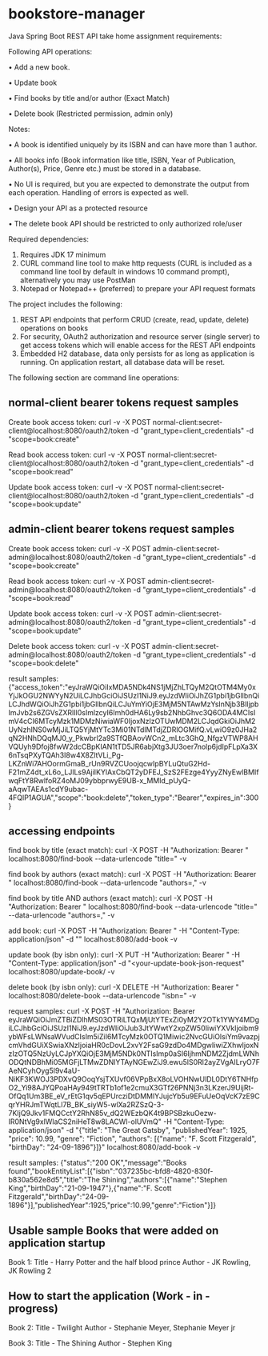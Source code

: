 # bookstore-manager
Java Spring Boot REST API take home assignment requirements:

Following API operations:

•	Add a new book. 

•	Update book

•	Find books by title and/or author (Exact Match) 

•	Delete book (Restricted permission, admin only)

Notes:

•	A book is identified uniquely by its ISBN and can have more than 1 author.

•	All books info (Book information like title, ISBN, Year of Publication, Author(s), Price, Genre etc.) must be stored in a database.

•	No UI is required, but you are expected to demonstrate the output from each operation. Handling of errors is expected as well.

•	Design your API as a protected resource

•	The delete book API should be restricted to only authorized role/user


Required dependencies:
1. Requires JDK 17 minimum
2. CURL command line tool to make http requests (CURL is included as a command line tool by default in windows 10 command prompt), alternatively you may use PostMan
3. Notepad or Notepad++ (preferred) to prepare your API request formats

The project includes the following:
1. REST API endpoints that perform CRUD (create, read, update, delete) operations on books
2. For security, OAuth2 authorization and resource server (single server) to get access tokens which will enable access for the REST API endpoints
3. Embedded H2 database, data only persists for as long as application is running. On application restart, all database data will be reset.

The following section are command line operations:

normal-client bearer tokens request samples
-------------------------------------------
Create book access token:
curl -v -X POST normal-client:secret-client@localhost:8080/oauth2/token -d "grant_type=client_credentials" -d "scope=book:create"

Read book access token:
curl -v -X POST normal-client:secret-client@localhost:8080/oauth2/token -d "grant_type=client_credentials" -d "scope=book:read"

Update book access token:
curl -v -X POST normal-client:secret-client@localhost:8080/oauth2/token -d "grant_type=client_credentials" -d "scope=book:update"


admin-client bearer tokens request samples
------------------------------------------
Create book access token:
curl -v -X POST admin-client:secret-admin@localhost:8080/oauth2/token -d "grant_type=client_credentials" -d "scope=book:create"

Read book access token:
curl -v -X POST admin-client:secret-admin@localhost:8080/oauth2/token -d "grant_type=client_credentials" -d "scope=book:read"

Update book access token:
curl -v -X POST admin-client:secret-admin@localhost:8080/oauth2/token -d "grant_type=client_credentials" -d "scope=book:update"

Delete book access token:
curl -v -X POST admin-client:secret-admin@localhost:8080/oauth2/token -d "grant_type=client_credentials" -d "scope=book:delete"

result samples:
{"access_token":"eyJraWQiOiIxMDA5NDk4NS1jMjZhLTQyM2QtOTM4My0xYjJkOGU2NWYyN2UiLCJhbGciOiJSUzI1NiJ9.eyJzdWIiOiJhZG1pbi1jbGllbnQiLCJhdWQiOiJhZG1pbi1jbGllbnQiLCJuYmYiOjE3MjM5NTAwMzYsInNjb3BlIjpbImJvb2s6ZGVsZXRlIl0sImlzcyI6Imh0dHA6Ly9sb2NhbGhvc3Q6ODA4MCIsImV4cCI6MTcyMzk1MDMzNiwiaWF0IjoxNzIzOTUwMDM2LCJqdGkiOiJhM2UyNzhlNS0wMjJiLTQ5YjMtYTc3Mi01NTdlMTdjZDRlOGMifQ.vLwiO9z0JHa2qN2HNhDQqMJ0_y_Pkwbrl2a9STfQBAovWCn2_mLtc3GhQ_NfgzVTWP8AHVQUyh9Dfoj8fwW2dcCBpKIAN1tTD5JR6abjXtg3JU3oer7nolp6jdIpFLpXa3X6nTsqPXyTQAh3I8w4X8ZltVLi_Pg-LKZnWi7AHOormGmaB_rUn9RVZCUoojqcwIpBYLuQtuG2Hd-F21mZ4dt_xL6o_LJlLs9AjiIKYlAxCbQT2yDFEJ_SzS2FEzge4YyyZNyEwlBMIfwqFtY8RwlfoRZ4oMJ09ybbprwyE9UB-x_MMld_pUyQ-aAqwTAEAs1cdY9ubac-4FQlP1AGUA","scope":"book:delete","token_type":"Bearer","expires_in":300}

accessing endpoints
-------------------
find book by title (exact match):
curl -X POST -H "Authorization: Bearer <your-read-access-token>" localhost:8080/find-book --data-urlencode "title=<your-title>" -v

find book by authors (exact match):
curl -X POST -H "Authorization: Bearer <your-read-access-token>" localhost:8080/find-book --data-urlencode "authors=<your-author1>,<yourauthor2>" -v

find book by title AND authors (exact match):
curl -X POST -H "Authorization: Bearer <your-read-access-token>" localhost:8080/find-book --data-urlencode "title=<your-title>" --data-urlencode "authors=<your-author1>,<yourauthor2>" -v

add book:
curl -X POST -H "Authorization: Bearer <your-create-access-token>" -H "Content-Type: application/json" -d "<your-create-book-json-request>" localhost:8080/add-book -v

update book (by isbn only):
curl -X PUT -H "Authorization: Bearer <your-update-access-token>" -H "Content-Type: application/json" -d "<your-update-book-json-request" localhost:8080/update-book/<your-isbn-to-be-updated> -v

delete book (by isbn only):
curl -X DELETE -H "Authorization: Bearer <your-delete-access-token>" localhost:8080/delete-book --data-urlencode "isbn=<your-isbn-to-be-deleted>" -v

request samples:
curl -X POST -H "Authorization: Bearer eyJraWQiOiJmZTBiZDlhMS03OTRiLTQxMjUtYTExZi0yM2Y2OTk1YWY4MDgiLCJhbGciOiJSUzI1NiJ9.eyJzdWIiOiJub3JtYWwtY2xpZW50IiwiYXVkIjoibm9ybWFsLWNsaWVudCIsIm5iZiI6MTcyMzk0OTQ1Miwic2NvcGUiOlsiYm9vazpjcmVhdGUiXSwiaXNzIjoiaHR0cDovL2xvY2FsaG9zdDo4MDgwIiwiZXhwIjoxNzIzOTQ5NzUyLCJpYXQiOjE3MjM5NDk0NTIsImp0aSI6IjhmNDM2ZjdmLWNhODQtNDBhMi05MGFjLTMwZDNlYTAyNGEwZiJ9.ewu5lS0Rl2ayZVgAILryO7FAeNCyhOyg5l9v4aU-NiKF3KWOJ3PDXvQ9OoqYsjTXUvf06VPpBxX8oLVOHNwUlDL0DtY6TNHfpO2_Yi98AJYQPoaHAy949tTRTb1of1e2cmuX3GTf26PNNj3n3LKzerJ9UijRt-OfQq1Um3BE_eV_rEtG1qv5qEPUrcziDtDMMlYJujcYb5u9EFuUeOqVcK7zE9CqrYHRJmTWqtLl7B_BK_siyW5-wlXa2RZSzQ-3-7KIjQ9Jkv1FMQCctY2RhN85v_dQ2WEzbQK4t9BPSBzkuOezw-IR0NtVg9xlWlaCS2niHeT8w8LACWl-olUVmQ" -H "Content-Type: application/json" -d "{\"title\": \"The Great Gatsby\", \"publishedYear\": 1925, \"price\": 10.99, \"genre\": \"Fiction\", \"authors\": [{\"name\": \"F. Scott Fitzgerald\", \"birthDay\": \"24-09-1896\"}]}" localhost:8080/add-book -v

result samples:
{"status":"200 OK","message":"Books found","bookEntityList":[{"isbn":"037235bc-bfd8-4820-830f-b830a562e8d5","title":"The Shining","authors":[{"name":"Stephen King","birthDay":"21-09-1947"},{"name":"F. Scott Fitzgerald","birthDay":"24-09-1896"}],"publishedYear":1925,"price":10.99,"genre":"Fiction"}]}

Usable sample Books that were added on application startup
----------------------------------------------------------
Book 1:
Title - Harry Potter and the half blood prince
Author - JK Rowling, JK Rowling 2

How to start the application (Work - in - progress)
---------------------------------------------------

Book 2:
Title - Twilight
Author - Stephanie Meyer, Stephanie Meyer jr

Book 3:
Title - The Shining
Author - Stephen King
